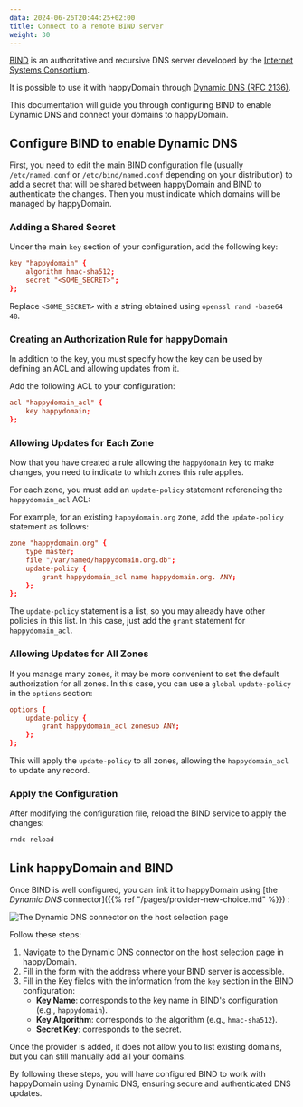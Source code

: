 ```yaml
---
data: 2024-06-26T20:44:25+02:00
title: Connect to a remote BIND server
weight: 30
---
```


[BIND](https://www.isc.org/bind/) is an authoritative and recursive DNS server developed by the [Internet Systems Consortium](https://isc.org).

It is possible to use it with happyDomain through [Dynamic DNS (RFC 2136)](https://www.rfc-editor.org/rfc/rfc2136).

This documentation will guide you through configuring BIND to enable Dynamic DNS and connect your domains to happyDomain.


## Configure BIND to enable Dynamic DNS

First, you need to edit the main BIND configuration file (usually `/etc/named.conf` or `/etc/bind/named.conf` depending on your distribution) to add a secret that will be shared between happyDomain and BIND to authenticate the changes. Then you must indicate which domains will be managed by happyDomain.

### Adding a Shared Secret

Under the main `key` section of your configuration, add the following key:

```conf
key "happydomain" {
    algorithm hmac-sha512;
    secret "<SOME_SECRET>";
};
```

Replace `<SOME_SECRET>` with a string obtained using `openssl rand -base64 48`.

### Creating an Authorization Rule for happyDomain

In addition to the key, you must specify how the key can be used by defining an ACL and allowing updates from it.

Add the following ACL to your configuration:

```conf
acl "happydomain_acl" {
    key happydomain;
};
```

### Allowing Updates for Each Zone

Now that you have created a rule allowing the `happydomain` key to make changes, you need to indicate to which zones this rule applies.

For each zone, you must add an `update-policy` statement referencing the `happydomain_acl` ACL:

For example, for an existing `happydomain.org` zone, add the `update-policy` statement as follows:

```conf
zone "happydomain.org" {
    type master;
    file "/var/named/happydomain.org.db";
    update-policy {
        grant happydomain_acl name happydomain.org. ANY;
    };
};
```

The `update-policy` statement is a list, so you may already have other policies in this list. In this case, just add the `grant` statement for `happydomain_acl`.

### Allowing Updates for All Zones

If you manage many zones, it may be more convenient to set the default authorization for all zones. In this case, you can use a `global` `update-policy` in the `options` section:

```conf
options {
    update-policy {
        grant happydomain_acl zonesub ANY;
    };
};
```

This will apply the `update-policy` to all zones, allowing the `happydomain_acl` to update any record.

### Apply the Configuration

After modifying the configuration file, reload the BIND service to apply the changes:

```sh
rndc reload
```

## Link happyDomain and BIND

Once BIND is well configured, you can link it to happyDomain using [the *Dynamic DNS* connector]({{% ref "/pages/provider-new-choice.md" %}}) :

![The Dynamic DNS connector on the host selection page](/img/choose-dynamic-dns.png)

Follow these steps:

1. Navigate to the Dynamic DNS connector on the host selection page in happyDomain.
2. Fill in the form with the address where your BIND server is accessible.
3. Fill in the Key fields with the information from the `key` section in the BIND configuration:
    - **Key Name**: corresponds to the key name in BIND's configuration (e.g., `happydomain`).
    - **Key Algorithm**: corresponds to the algorithm (e.g., `hmac-sha512`).
    - **Secret Key**: corresponds to the secret.

Once the provider is added, it does not allow you to list existing domains, but you can still manually add all your domains.

By following these steps, you will have configured BIND to work with happyDomain using Dynamic DNS, ensuring secure and authenticated DNS updates.
